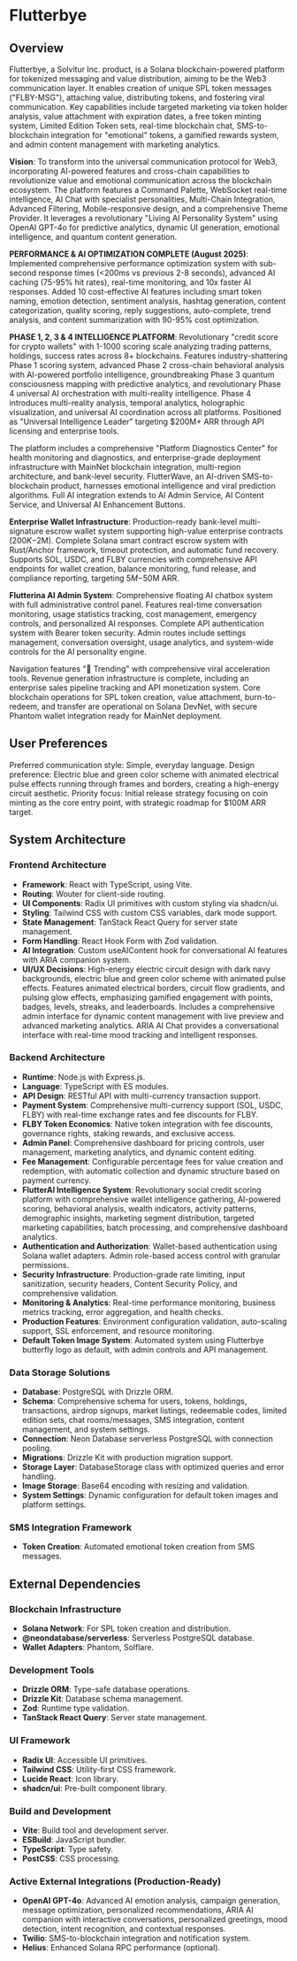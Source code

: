 # Flutterbye

## Overview
Flutterbye, a Solvitur Inc. product, is a Solana blockchain-powered platform for tokenized messaging and value distribution, aiming to be the Web3 communication layer. It enables creation of unique SPL token messages ("FLBY-MSG"), attaching value, distributing tokens, and fostering viral communication. Key capabilities include targeted marketing via token holder analysis, value attachment with expiration dates, a free token minting system, Limited Edition Token sets, real-time blockchain chat, SMS-to-blockchain integration for "emotional" tokens, a gamified rewards system, and admin content management with marketing analytics.

**Vision**: To transform into the universal communication protocol for Web3, incorporating AI-powered features and cross-chain capabilities to revolutionize value and emotional communication across the blockchain ecosystem. The platform features a Command Palette, WebSocket real-time intelligence, AI Chat with specialist personalities, Multi-Chain Integration, Advanced Filtering, Mobile-responsive design, and a comprehensive Theme Provider. It leverages a revolutionary "Living AI Personality System" using OpenAI GPT-4o for predictive analytics, dynamic UI generation, emotional intelligence, and quantum content generation.

**PERFORMANCE & AI OPTIMIZATION COMPLETE (August 2025)**: Implemented comprehensive performance optimization system with sub-second response times (<200ms vs previous 2-8 seconds), advanced AI caching (75-95% hit rates), real-time monitoring, and 10x faster AI responses. Added 10 cost-effective AI features including smart token naming, emotion detection, sentiment analysis, hashtag generation, content categorization, quality scoring, reply suggestions, auto-complete, trend analysis, and content summarization with 90-95% cost optimization.

**PHASE 1, 2, 3 & 4 INTELLIGENCE PLATFORM**: Revolutionary "credit score for crypto wallets" with 1-1000 scoring scale analyzing trading patterns, holdings, success rates across 8+ blockchains. Features industry-shattering Phase 1 scoring system, advanced Phase 2 cross-chain behavioral analysis with AI-powered portfolio intelligence, groundbreaking Phase 3 quantum consciousness mapping with predictive analytics, and revolutionary Phase 4 universal AI orchestration with multi-reality intelligence. Phase 4 introduces multi-reality analysis, temporal analytics, holographic visualization, and universal AI coordination across all platforms. Positioned as "Universal Intelligence Leader" targeting $200M+ ARR through API licensing and enterprise tools.

The platform includes a comprehensive "Platform Diagnostics Center" for health monitoring and diagnostics, and enterprise-grade deployment infrastructure with MainNet blockchain integration, multi-region architecture, and bank-level security. FlutterWave, an AI-driven SMS-to-blockchain product, harnesses emotional intelligence and viral prediction algorithms. Full AI integration extends to AI Admin Service, AI Content Service, and Universal AI Enhancement Buttons.

**Enterprise Wallet Infrastructure**: Production-ready bank-level multi-signature escrow wallet system supporting high-value enterprise contracts ($200K-$2M). Complete Solana smart contract escrow system with Rust/Anchor framework, timeout protection, and automatic fund recovery. Supports SOL, USDC, and FLBY currencies with comprehensive API endpoints for wallet creation, balance monitoring, fund release, and compliance reporting, targeting $5M-$50M ARR.

**Flutterina AI Admin System**: Comprehensive floating AI chatbox system with full administrative control panel. Features real-time conversation monitoring, usage statistics tracking, cost management, emergency controls, and personalized AI responses. Complete API authentication system with Bearer token security. Admin routes include settings management, conversation oversight, usage analytics, and system-wide controls for the AI personality engine.

Navigation features "🚀 Trending" with comprehensive viral acceleration tools. Revenue generation infrastructure is complete, including an enterprise sales pipeline tracking and API monetization system. Core blockchain operations for SPL token creation, value attachment, burn-to-redeem, and transfer are operational on Solana DevNet, with secure Phantom wallet integration ready for MainNet deployment.

## User Preferences
Preferred communication style: Simple, everyday language.
Design preference: Electric blue and green color scheme with animated electrical pulse effects running through frames and borders, creating a high-energy circuit aesthetic.
Priority focus: Initial release strategy focusing on coin minting as the core entry point, with strategic roadmap for $100M ARR target.

## System Architecture

### Frontend Architecture
- **Framework**: React with TypeScript, using Vite.
- **Routing**: Wouter for client-side routing.
- **UI Components**: Radix UI primitives with custom styling via shadcn/ui.
- **Styling**: Tailwind CSS with custom CSS variables, dark mode support.
- **State Management**: TanStack React Query for server state management.
- **Form Handling**: React Hook Form with Zod validation.
- **AI Integration**: Custom useAIContent hook for conversational AI features with ARIA companion system.
- **UI/UX Decisions**: High-energy electric circuit design with dark navy backgrounds, electric blue and green color scheme with animated pulse effects. Features animated electrical borders, circuit flow gradients, and pulsing glow effects, emphasizing gamified engagement with points, badges, levels, streaks, and leaderboards. Includes a comprehensive admin interface for dynamic content management with live preview and advanced marketing analytics. ARIA AI Chat provides a conversational interface with real-time mood tracking and intelligent responses.

### Backend Architecture
- **Runtime**: Node.js with Express.js.
- **Language**: TypeScript with ES modules.
- **API Design**: RESTful API with multi-currency transaction support.
- **Payment System**: Comprehensive multi-currency support (SOL, USDC, FLBY) with real-time exchange rates and fee discounts for FLBY.
- **FLBY Token Economics**: Native token integration with fee discounts, governance rights, staking rewards, and exclusive access.
- **Admin Panel**: Comprehensive dashboard for pricing controls, user management, marketing analytics, and dynamic content editing.
- **Fee Management**: Configurable percentage fees for value creation and redemption, with automatic collection and dynamic structure based on payment currency.
- **FlutterAI Intelligence System**: Revolutionary social credit scoring platform with comprehensive wallet intelligence gathering, AI-powered scoring, behavioral analysis, wealth indicators, activity patterns, demographic insights, marketing segment distribution, targeted marketing capabilities, batch processing, and comprehensive dashboard analytics.
- **Authentication and Authorization**: Wallet-based authentication using Solana wallet adapters. Admin role-based access control with granular permissions.
- **Security Infrastructure**: Production-grade rate limiting, input sanitization, security headers, Content Security Policy, and comprehensive validation.
- **Monitoring & Analytics**: Real-time performance monitoring, business metrics tracking, error aggregation, and health checks.
- **Production Features**: Environment configuration validation, auto-scaling support, SSL enforcement, and resource monitoring.
- **Default Token Image System**: Automated system using Flutterbye butterfly logo as default, with admin controls and API management.

### Data Storage Solutions
- **Database**: PostgreSQL with Drizzle ORM.
- **Schema**: Comprehensive schema for users, tokens, holdings, transactions, airdrop signups, market listings, redeemable codes, limited edition sets, chat rooms/messages, SMS integration, content management, and system settings.
- **Connection**: Neon Database serverless PostgreSQL with connection pooling.
- **Migrations**: Drizzle Kit with production migration support.
- **Storage Layer**: DatabaseStorage class with optimized queries and error handling.
- **Image Storage**: Base64 encoding with resizing and validation.
- **System Settings**: Dynamic configuration for default token images and platform settings.

### SMS Integration Framework
- **Token Creation**: Automated emotional token creation from SMS messages.

## External Dependencies

### Blockchain Infrastructure
- **Solana Network**: For SPL token creation and distribution.
- **@neondatabase/serverless**: Serverless PostgreSQL database.
- **Wallet Adapters**: Phantom, Solflare.

### Development Tools
- **Drizzle ORM**: Type-safe database operations.
- **Drizzle Kit**: Database schema management.
- **Zod**: Runtime type validation.
- **TanStack React Query**: Server state management.

### UI Framework
- **Radix UI**: Accessible UI primitives.
- **Tailwind CSS**: Utility-first CSS framework.
- **Lucide React**: Icon library.
- **shadcn/ui**: Pre-built component library.

### Build and Development
- **Vite**: Build tool and development server.
- **ESBuild**: JavaScript bundler.
- **TypeScript**: Type safety.
- **PostCSS**: CSS processing.

### Active External Integrations (Production-Ready)
- **OpenAI GPT-4o**: Advanced AI emotion analysis, campaign generation, message optimization, personalized recommendations, ARIA AI companion with interactive conversations, personalized greetings, mood detection, intent recognition, and contextual responses.
- **Twilio**: SMS-to-blockchain integration and notification system.
- **Helius**: Enhanced Solana RPC performance (optional).